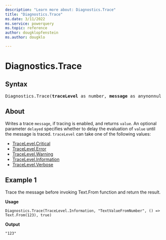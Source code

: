 ```yaml
---
description: "Learn more about: Diagnostics.Trace"
title: "Diagnostics.Trace"
ms.date: 3/11/2022
ms.service: powerquery
ms.topic: reference
author: dougklopfenstein
ms.author: dougklo

---
```

# Diagnostics.Trace
## Syntax

<pre>
Diagnostics.Trace(<b>traceLevel</b> as number, <b>message</b> as anynonnull, <b>value</b> as any, optional <b>delayed</b> as nullable logical) as any
</pre>

## About  

Writes a trace `message`, if tracing is enabled, and returns `value`. An optional parameter `delayed` specifies whether to delay the evaluation of `value` until the message is traced. `traceLevel` can take one of the following values:

- [TraceLevel.Critical](/powerquery-m/tracelevel-critical)
- [TraceLevel.Error](/powerquery-m/tracelevel-error)
- [TraceLevel.Warning](/powerquery-m/tracelevel-warning)  
- [TraceLevel.Information](/powerquery-m/tracelevel-information)  
- [TraceLevel.Verbose](/powerquery-m/tracelevel-verbose)
  
## Example 1  

Trace the message before invoking Text.From function and return the result.

**Usage**

```
Diagnostics.Trace(TraceLevel.Information, "TextValueFromNumber", () => Text.From(123), true)
```

**Output**

`"123"`
